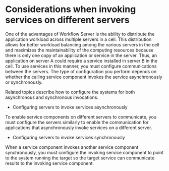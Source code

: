 <!-- image -->

# Considerations when invoking services on different servers

One of the advantages of Workflow Server is the
ability to distribute the application workload across multiple servers in a cell. This distribution
allows for better workload balancing among the various servers in the cell and maximizes the
maintainability of the computing resources because there is only one copy of an application or
service in the server. Thus, an application on server A could require a service installed in server
B in the cell. To use services in this manner, you must configure communications between the
servers. The type of configuration you perform depends on whether the calling service component
invokes the service asynchronously or synchronously.

Related topics describe how to configure the systems for both asynchronous and synchronous
invocations.

- Configuring servers to invoke services asynchronously

To enable service components on different servers to communicate, you must configure the servers similarly to enable the communication for applications that asynchronously invoke services on a different server.
- Configuring servers to invoke services synchronously

When a service component invokes another service component synchronously, you must configure the invoking service component to point to the system running the target so the target service can communicate results to the invoking service component.
